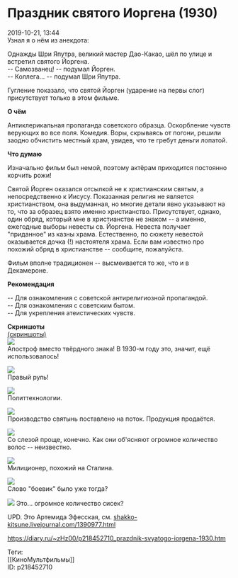 Праздник святого Иоргена (1930)
================================

   
 2019-10-21, 13:44   
  Узнал я о нём из анекдота:   
   
 Однажды Шри Япутра, великий мастер Дао-Какао, шёл по улице и встретил святого Йоргена.   
 -- Самозванец! -- подумал Йорген.   
 -- Коллега... -- подумал Шри Япутра.   
   
 Гугление показало, что святой Йорген (ударение на первы слог) присутствует только в этом фильме.   
   
  **О чём**    
   
 Антиклерикальная пропаганда советского образца. Оскорбление чувств верующих во все поля. Комедия. Воры, скрываясь от погони, решили заодно обчистить местный храм, увидев, что те гребут деньги лопатой.   
   
  **Что думаю**    
   
 Изначально фильм был немой, поэтому актёрам приходится постоянно корчить рожи!   
   
 Святой Йорген оказался отсылкой не к христианским святым, а непосредственно к Иисусу. Показанная религия не является христианством, она выдуманная, но многие детали явно указывают на то, что за образец взято именно христианство. Присутствует, однако, один обряд, который мне в христианстве не знаком -- а именно, ежегодные выборы невесты св. Йоргена. Невеста получает "приданное" из казны храма. Естественно, по сюжету невестой оказывается дочка (!) настоятеля храма. Если вам известно про похожий обряд в христианстве -- сообщите, пожалуйста.   
   
 Фильм вполне традиционен -- высмеивается то же, что и в Декамероне.   
   
  **Рекомендация**    
   
 -- Для ознакомления с советской антирелигиозной пропагандой.   
 -- Для ознакомления с советским бытом.   
 -- Для укрепления атеистических чувств.   
   
  **Скриншоты**    
  [(скриншоты)](https://zHz00.diary.ru/p218452710.htm?index=1#linkmore218452710m1)       
  [![](pics/Dyo5bRZ.png)](pics/Dyo5bRZ.png)    
 Апостроф вместо твёрдного знака! В 1930-м году это, значит, ещё использовалось!   
   
  [![](pics/BUiQDjF.png)](pics/BUiQDjF.png)    
 Правый руль!   
   
  [![](pics/xXRMhxA.png)](pics/xXRMhxA.png)    
 Политтехнологии.   
   
  [![](pics/o1jdALk.png)](pics/o1jdALk.png)    
 Производство святынь поставлено на поток. Продукция продаётся.   
   
  [![](pics/YcFx1LF.png)](pics/YcFx1LF.png)    
 Со слезой проще, конечно. Как они об'ясняют огромное количество волос -- неизвестно.   
   
  [![](pics/6j8yTOi.png)](pics/6j8yTOi.png)    
 Милиционер, похожий на Сталина.   
   
  [![](pics/e3LklkD.png)](pics/e3LklkD.png)    
 Слово "боевик" было уже тогда?   
   
  [![](pics/s9SfdiI.png)](pics/s9SfdiI.png)  Это... огромное количество сисек?   
   
 UPD. Это Артемида Эфесская, см.  [shakko-kitsune.livejournal.com/1390977.html](https://shakko-kitsune.livejournal.com/1390977.html)    
   
      
    
 <https://diary.ru/~zHz00/p218452710_prazdnik-svyatogo-iorgena-1930.htm>   
   
 Теги:   
 [[КиноМультфильмы]]   
 ID: p218452710